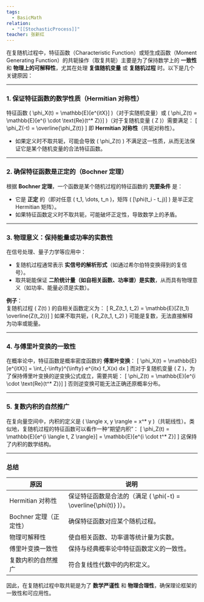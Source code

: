 ```yaml
---
tags:
  - BasicMath
relation:
  - "[[StochasticProcess]]"
teacher: 张新红
---
```


在复随机过程中，特征函数（Characteristic Function）或矩生成函数（Moment Generating Function）的共轭操作（取复共轭）主要是为了保持数学上的 **一致性** 和 **物理上的可解释性**，尤其在处理 **复值随机变量** 或 **复随机过程** 时。以下是几个关键原因：

---

### **1. 保证特征函数的数学性质（Hermitian 对称性）**
特征函数 \( \phi_X(t) = \mathbb{E}[e^{itX}] \)（对于实随机变量）或 \( \phi_Z(t) = \mathbb{E}[e^{i \cdot \text{Re}(t^* Z)}] \)（对于复随机变量 \( Z \)）需要满足：
\[
\phi_Z(-t) = \overline{\phi_Z(t)}
\]
即 **Hermitian 对称性**（共轭对称性）。  
- 如果定义时不取共轭，可能会导致 \( \phi_Z(t) \) 不满足这一性质，从而无法保证它是某个随机变量的合法特征函数。

---

### **2. 确保特征函数是正定的（Bochner 定理）**
根据 **Bochner 定理**，一个函数是某个随机过程的特征函数的 **充要条件** 是：
- 它是 **正定** 的（即对任意 \( t_1, \dots, t_n \)，矩阵 \( [\phi(t_i - t_j)] \) 是半正定 Hermitian 矩阵）。
- 如果特征函数定义时不取共轭，可能破坏正定性，导致数学上的矛盾。

---

### **3. 物理意义：保持能量或功率的实数性**
在信号处理、量子力学等应用中：
- 复随机过程通常表示 **实信号的解析形式**（如通过希尔伯特变换得到的复信号）。
- 取共轭能保证 **二阶统计量（如自相关函数、功率谱）是实数**，从而具有物理意义（如功率、能量必须是实数）。

**例子**：  
复随机过程 \( Z(t) \) 的自相关函数定义为：
\[
R_Z(t_1, t_2) = \mathbb{E}[Z(t_1) \overline{Z(t_2)}]
\]
如果不取共轭，\( R_Z(t_1, t_2) \) 可能是复数，无法直接解释为功率或能量。

---

### **4. 与傅里叶变换的一致性**
在概率论中，特征函数是概率密度函数的 **傅里叶变换**：
\[
\phi_X(t) = \mathbb{E}[e^{itX}] = \int_{-\infty}^{\infty} e^{itx} f_X(x) dx
\]
而对于复随机变量 \( Z \)，为了保持傅里叶变换的逆变换公式成立，需要共轭：
\[
\phi_Z(t) = \mathbb{E}[e^{i \cdot \text{Re}(t^* Z)}]
\]
否则逆变换可能无法正确还原概率分布。

---

### **5. 复数内积的自然推广**
在复向量空间中，内积的定义是 \( \langle x, y \rangle = x^* y \)（共轭线性）。类似地，复随机过程的特征函数可以看作一种“期望内积”：
\[
\phi_Z(t) = \mathbb{E}[e^{i \langle t, Z \rangle}] = \mathbb{E}[e^{i \cdot t^* Z}]
\]
这保持了内积的数学结构。

---

### **总结**
| **原因**                | **说明**                                                                 |
|-------------------------|-------------------------------------------------------------------------|
| Hermitian 对称性         | 保证特征函数是合法的（满足 \( \phi(-t) = \overline{\phi(t)} \)）。       |
| Bochner 定理（正定性）   | 确保特征函数对应某个随机过程。                                          |
| 物理可解释性            | 使自相关函数、功率谱等统计量为实数。                                    |
| 傅里叶变换一致性        | 保持与经典概率论中特征函数定义的一致性。                                |
| 复数内积的自然推广      | 符合复线性代数中的内积定义。                                            |

因此，在复随机过程中取共轭是为了 **数学严谨性** 和 **物理合理性**，确保理论框架的一致性和可应用性。
